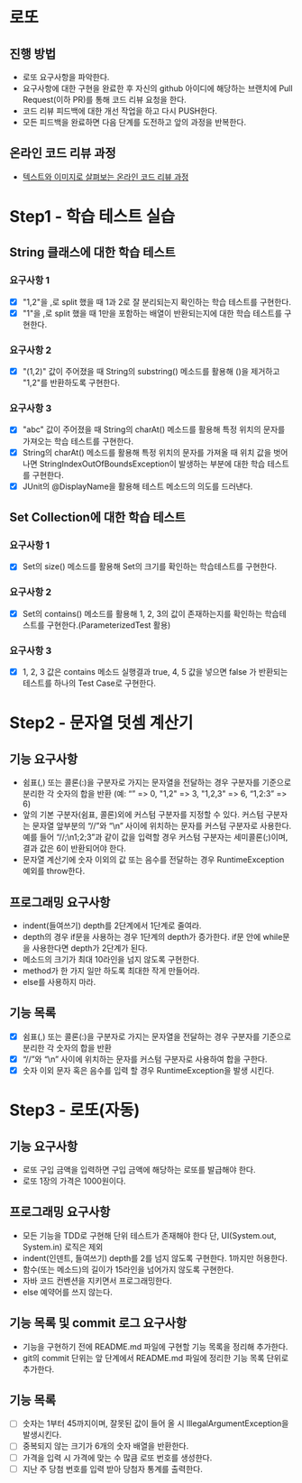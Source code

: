 # 로또
## 진행 방법
* 로또 요구사항을 파악한다.
* 요구사항에 대한 구현을 완료한 후 자신의 github 아이디에 해당하는 브랜치에 Pull Request(이하 PR)를 통해 코드 리뷰 요청을 한다.
* 코드 리뷰 피드백에 대한 개선 작업을 하고 다시 PUSH한다.
* 모든 피드백을 완료하면 다음 단계를 도전하고 앞의 과정을 반복한다.

## 온라인 코드 리뷰 과정
* [텍스트와 이미지로 살펴보는 온라인 코드 리뷰 과정](https://github.com/next-step/nextstep-docs/tree/master/codereview)

# Step1 - 학습 테스트 실습
## String 클래스에 대한 학습 테스트
### 요구사항 1
- [x] "1,2"을 ,로 split 했을 때 1과 2로 잘 분리되는지 확인하는 학습 테스트를 구현한다.
- [x] "1"을 ,로 split 했을 때 1만을 포함하는 배열이 반환되는지에 대한 학습 테스트를 구현한다.

### 요구사항 2
- [x] "(1,2)" 값이 주어졌을 때 String의 substring() 메소드를 활용해 ()을 제거하고 "1,2"를 반환하도록 구현한다.

### 요구사항 3
- [x] "abc" 값이 주어졌을 때 String의 charAt() 메소드를 활용해 특정 위치의 문자를 가져오는 학습 테스트를 구현한다.
- [x] String의 charAt() 메소드를 활용해 특정 위치의 문자를 가져올 때 위치 값을 벗어나면 StringIndexOutOfBoundsException이 발생하는 부분에 대한 학습 테스트를 구현한다.
- [x] JUnit의 @DisplayName을 활용해 테스트 메소드의 의도를 드러낸다.

## Set Collection에 대한 학습 테스트
### 요구사항 1
- [x] Set의 size() 메소드를 활용해 Set의 크기를 확인하는 학습테스트를 구현한다.

### 요구사항 2
- [x] Set의 contains() 메소드를 활용해 1, 2, 3의 값이 존재하는지를 확인하는 학습테스트를 구현한다.(ParameterizedTest 활용)

### 요구사항 3
- [x] 1, 2, 3 값은 contains 메소드 실행결과 true, 4, 5 값을 넣으면 false 가 반환되는 테스트를 하나의 Test Case로 구현한다.

# Step2 - 문자열 덧셈 계산기
## 기능 요구사항
 - 쉼표(,) 또는 콜론(:)을 구분자로 가지는 문자열을 전달하는 경우 구분자를 기준으로 분리한 각 숫자의 합을 반환 (예: “” => 0, "1,2" => 3, "1,2,3" => 6, “1,2:3” => 6)
 - 앞의 기본 구분자(쉼표, 콜론)외에 커스텀 구분자를 지정할 수 있다. 커스텀 구분자는 문자열 앞부분의 “//”와 “\n” 사이에 위치하는 문자를 커스텀 구분자로 사용한다. 예를 들어 “//;\n1;2;3”과 같이 값을 입력할 경우 커스텀 구분자는 세미콜론(;)이며, 결과 값은 6이 반환되어야 한다.
 - 문자열 계산기에 숫자 이외의 값 또는 음수를 전달하는 경우 RuntimeException 예외를 throw한다.

## 프로그래밍 요구사항
 - indent(들여쓰기) depth를 2단계에서 1단계로 줄여라.
 - depth의 경우 if문을 사용하는 경우 1단계의 depth가 증가한다. if문 안에 while문을 사용한다면 depth가 2단계가 된다.
 - 메소드의 크기가 최대 10라인을 넘지 않도록 구현한다.
 - method가 한 가지 일만 하도록 최대한 작게 만들어라.
 - else를 사용하지 마라.

## 기능 목록
 - [x] 쉼표(,) 또는 콜론(:)을 구분자로 가지는 문자열을 전달하는 경우 구분자를 기준으로 분리한 각 숫자의 합을 반환
 - [x]  “//”와 “\n” 사이에 위치하는 문자를 커스텀 구분자로 사용하여 합을 구한다.
 - [x] 숫자 이외 문자 혹은 음수를 입력 할 경우 RuntimeException을 발생 시킨다.

# Step3 - 로또(자동)
## 기능 요구사항
 - 로또 구입 금액을 입력하면 구입 금액에 해당하는 로또를 발급해야 한다.
 - 로또 1장의 가격은 1000원이다.

## 프로그래밍 요구사항
 - 모든 기능을 TDD로 구현해 단위 테스트가 존재해야 한다  단, UI(System.out, System.in) 로직은 제외
 - indent(인덴트, 들여쓰기) depth를 2를 넘지 않도록 구현한다. 1까지만 허용한다.
 - 함수(또는 메소드)의 길이가 15라인을 넘어가지 않도록 구현한다.
 - 자바 코드 컨벤션을 지키면서 프로그래밍한다.
 - else 예약어를 쓰지 않는다.

## 기능 목록 및 commit 로그 요구사항
 - 기능을 구현하기 전에 README.md 파일에 구현할 기능 목록을 정리해 추가한다.
 - git의 commit 단위는 앞 단계에서 README.md 파일에 정리한 기능 목록 단위로 추가한다.
 
## 기능 목록
 - [ ] 숫자는 1부터 45까지이며, 잘못된 값이 들어 올 시 IllegalArgumentException을 발생시킨다.
 - [ ] 중복되지 않는 크기가 6개의 숫자 배열을 반환한다.
 - [ ] 가격을 입력 시 가격에 맞는 수 많큼 로또 번호를 생성한다.
 - [ ] 지난 주 당첨 번호를 입력 받아 당첨자 통계를 출력한다.
